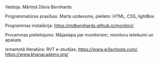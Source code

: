 Veidoja: Mārtiņš Dāvis Bernhards

Programmatūras prasības: Marta uzdevums, pielieto: HTML, CSS, lightBox

Programmas instalācija: https://mdbernhards.github.io/monitori/

Prorammas pielietojums: Mājaslapa par monitoriem, monitoru ieteikumi un apskate.

Izmantotā literatūra: RVT e-studijas, https://www.w3schools.com/, https://www.khanacademy.org/




